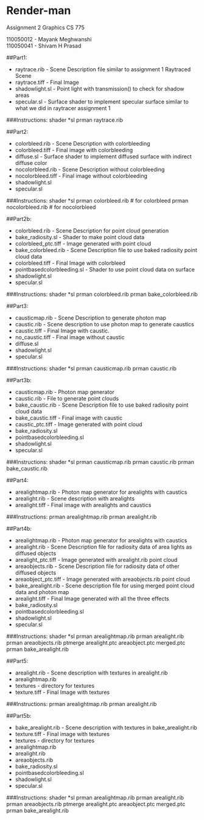 Render-man
==========

Assignment 2 Graphics CS 775

110050012 - Mayank Meghwanshi  
110050041 - Shivam H Prasad


##Part1:

 - raytrace.rib - Scene Description file similar to assignment 1 Raytraced Scene
 - raytrace.tiff - Final Image
 - shadowlight.sl - Point light with transmission() to check for shadow areas
 - specular.sl - Surface shader to implement specular surface similar to what we did in raytracer assignment 1

###Instructions:
    shader *sl
    prman raytrace.rib

##Part2:

 - colorbleed.rib - Scene Description with colorbleeding
 - colorbleed.tiff - Final image with colorbleeding
 - diffuse.sl - Surface shader to implement diffused surface with indirect diffuse color
 - nocolorbleed.rib - Scene Description without colorbleeding
 - nocolorbleed.tiff - Final image without colorbleeding
 - shadowlight.sl
 - specular.sl

###Instructions:
    shader *sl
    prman colorbleed.rib # for colorbleed
    prman nocolorbleed.rib # for nocolorbleed


##Part2b:

 - colorbleed.rib - Scene Description for point cloud generation
 - bake_radiosity.sl - Shader to make point cloud data
 - colorbleed_ptc.tiff - Image generated with point cloud
 - bake_colorbleed.rib - Scene Description file to use baked radiosity point cloud data
 - colorbleed.tiff - Final Image with colorbleed
 - pointbasedcolorbleeding.sl - Shader to use point cloud data on surface
 - shadowlight.sl
 - specular.sl

###Instructions:
    shader *sl
    prman colorbleed.rib
    prman bake_colorbleed.rib

##Part3:

 - causticmap.rib - Scene Description to generate photon map
 - caustic.rib - Scene description to use photon map to generate caustics
 - caustic.tiff - Final Image with caustic.
 - no_caustic.tiff - Final image without caustic
 - diffuse.sl
 - shadowlight.sl
 - specular.sl

###Instructions:
    shader *sl
    prman causticmap.rib
    prman caustic.rib

##Part3b:

 - causticmap.rib - Photon map generator
 - caustic.rib - File to generate point clouds
 - bake_caustic.rib - Scene Description file to use baked radiosity point cloud data
 - bake_caustic.tiff - Final image with caustic
 - caustic_ptc.tiff - Image generated with point cloud
 - bake_radiosity.sl
 - pointbasedcolorbleeding.sl
 - shadowlight.sl
 - specular.sl

###Instructions:
    shader *sl
    prman causticmap.rib
    prman caustic.rib
    prman bake_caustic.rib

##Part4:

 - arealightmap.rib - Photon map generator for arealights with caustics
 - arealight.rib - Scene description with arealights
 - arealight.tiff - Final image with arealights and caustics

###Instructions:
    prman arealightmap.rib
    prman arealight.rib

##Part4b:

 - arealightmap.rib - Photon map generator for arealights with caustics
 - arealight.rib - Scene Description file for radiosity data of area lights as diffused objects
 - arealight_ptc.tiff - Image generated with arealight.rib point cloud
 - areaobjects.rib - Scene Description file for radiosity data of other diffused objects
 - areaobject_ptc.tiff - Image generated with areaobjects.rib point cloud
 - bake_arealight.rib - Scene description file for using merged point cloud data and photon map
 - arealight.tiff - Final Image generated with all the three effects
 - bake_radiosity.sl
 - pointbasedcolorbleeding.sl
 - shadowlight.sl
 - specular.sl

###Instructions:
    shader *sl
    prman arealightmap.rib
    prman arealight.rib
    prman areaobjects.rib
    ptmerge arealight.ptc areaobject.ptc merged.ptc
    prman bake_arealight.rib

##Part5:

 - arealight.rib - Scene description with textures in arealight.rib
 - arealightmap.rib
 - textures - directory for textures
 - texture.tiff - Final Image with textures

###Instructions:
    prman arealightmap.rib
    prman arealight.rib

##Part5b:

 - bake_arealight.rib - Scene description with textures in bake_arealight.rib
 - texture.tiff - Final image with textures
 - textures - directory for textures
 - arealightmap.rib
 - arealight.rib
 - areaobjects.rib
 - bake_radiosity.sl
 - pointbasedcolorbleeding.sl
 - shadowlight.sl
 - specular.sl

###Instructions:
    shader *sl
    prman arealightmap.rib
    prman arealight.rib
    prman areaobjects.rib
    ptmerge arealight.ptc areaobject.ptc merged.ptc
    prman bake_arealight.rib

